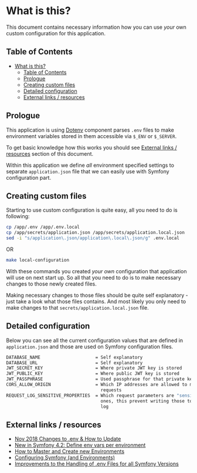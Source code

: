 # What is this?

This document contains necessary information how you can use _your_ own custom
configuration for this application.

## Table of Contents

* [What is this?](#what-is-this)
  * [Table of Contents](#table-of-contents)
  * [Prologue](#prologue)
  * [Creating custom files](#creating-custom-files)
  * [Detailed configuration](#detailed-configuration)
  * [External links / resources](#external-links--resources)

## Prologue

This application is using [Dotenv](https://symfony.com/doc/current/components/dotenv.html)
component parses `.env` files to make environment variables stored in them
accessible via `$_ENV` or `$_SERVER`.

To get basic knowledge how this works you should see [External links / resources](#external-links--resources)
section of this document.

Within this application we define _all_ environment specified settings to
separate `application.json` file that we can easily use with Symfony
configuration part.

## Creating custom files

Starting to use custom configuration is quite easy, all you need to do is
following:

```bash
cp /app/.env /app/.env.local
cp /app/secrets/application.json /app/secrets/application.local.json
sed -i "s/application\.json/application\.local\.json/g" .env.local
```

OR

```bash
make local-configuration
```

With these commands you created _your own_ configuration that application
will use on next start up. So all that you need to do is to make necessary
changes to those newly created files.

Making necessary changes to those files should be quite self explanatory -
just take a look what those files contains. And most likely you only need
to make changes to that `secrets/application.local.json` file.

## Detailed configuration

Below you can see all the current configuration values that are defined in
`application.json` and those are used on Symfony configuration files.

```bash
DATABASE_NAME                     = Self explanatory
DATABASE_URL                      = Self explanatory
JWT_SECRET_KEY                    = Where private JWT key is stored
JWT_PUBLIC_KEY                    = Where public JWT key is stored
JWT_PASSPHRASE                    = Used passphrase for that private key
CORS_ALLOW_ORIGIN                 = Which IP addresses are allowed to make CORS
                                    requests
REQUEST_LOG_SENSITIVE_PROPERTIES  = Which request parameters are "sensitive"
                                    ones, this prevent writing those to request
                                    log
```

## External links / resources

* [Nov 2018 Changes to .env & How to Update](https://symfony.com/doc/current/configuration/dot-env-changes.html)
* [New in Symfony 4.2: Define env vars per environment](https://symfony.com/blog/new-in-symfony-4-2-define-env-vars-per-environment)
* [How to Master and Create new Environments](https://symfony.com/doc/current/configuration/environments.html)
* [Configuring Symfony (and Environments)](https://symfony.com/doc/current/configuration.html)
* [Improvements to the Handling of .env Files for all Symfony Versions](https://symfony.com/blog/improvements-to-the-handling-of-env-files-for-all-symfony-versions)
